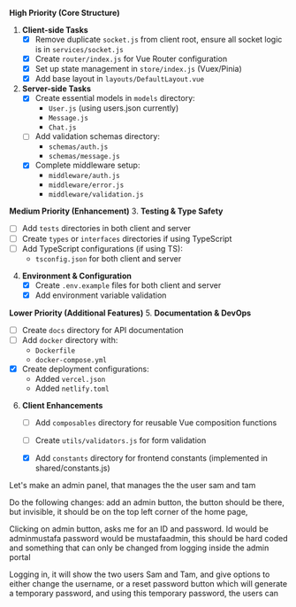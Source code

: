 **High Priority (Core Structure)**
1. **Client-side Tasks**
   - [x] Remove duplicate `socket.js` from client root, ensure all socket logic is in `services/socket.js`
   - [x] Create `router/index.js` for Vue Router configuration
   - [x] Set up state management in `store/index.js` (Vuex/Pinia)
   - [x] Add base layout in `layouts/DefaultLayout.vue`

2. **Server-side Tasks**
   - [x] Create essential models in `models` directory:
     - `User.js` (using users.json currently)
     - `Message.js`
     - `Chat.js`
   - [ ] Add validation schemas directory:
     - `schemas/auth.js`
     - `schemas/message.js`
   - [x] Complete middleware setup:
     - `middleware/auth.js`
     - `middleware/error.js`
     - `middleware/validation.js`

**Medium Priority (Enhancement)**
3. **Testing & Type Safety**
   - [ ] Add `tests` directories in both client and server
   - [ ] Create `types` or `interfaces` directories if using TypeScript
   - [ ] Add TypeScript configurations (if using TS):
     - `tsconfig.json` for both client and server

4. **Environment & Configuration**
   - [x] Create `.env.example` files for both client and server
   - [x] Add environment variable validation

**Lower Priority (Additional Features)**
5. **Documentation & DevOps**
   - [ ] Create `docs` directory for API documentation
   - [ ] Add `docker` directory with:
     - `Dockerfile`
     - `docker-compose.yml`
   - [x] Create deployment configurations:
     - Added `vercel.json`
     - Added `netlify.toml`

6. **Client Enhancements**
   - [ ] Add `composables` directory for reusable Vue composition functions
   - [ ] Create `utils/validators.js` for form validation
   - [x] Add `constants` directory for frontend constants (implemented in shared/constants.js)


Let's make an admin panel, that manages the the user sam and tam

Do the following changes:
add an admin button, the button should be there, but invisible, it should be on the top left corner of the home page, 

Clicking on admin button, asks me for an ID and password.
Id would be adminmustafa
password would be mustafaadmin, this should be hard coded and something that can only be changed from logging inside the admin portal

Logging in, it will show the two users Sam and Tam, and give options to either change the username, or a reset password button which will generate a temporary password, and using this temporary password, the users can 